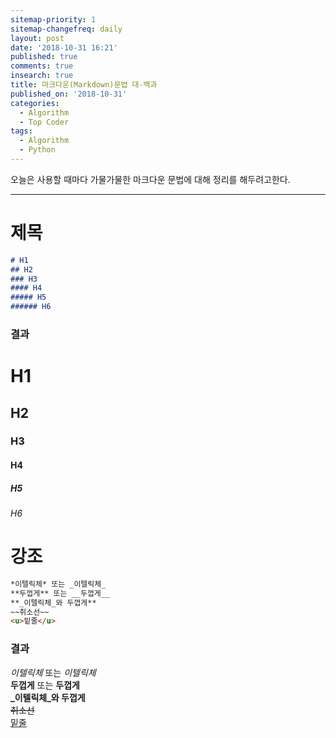 ```yaml
---
sitemap-priority: 1
sitemap-changefreq: daily
layout: post
date: '2018-10-31 16:21'
published: true
comments: true
insearch: true
title: 마크다운(Markdown)문법 대-백과
published_on: '2018-10-31'
categories:
  - Algorithm
  - Top Coder
tags:
  - Algorithm
  - Python
---
```

오늘은 사용할 때마다 가물가물한 마크다운 문법에 대해 정리를 해두려고한다.

---

# 제목
```md
# H1
## H2
### H3
#### H4
##### H5
###### H6
```
### 결과
# H1
## H2
### H3
#### H4
##### H5
###### H6

# 강조
```md
*이텔릭체* 또는 _이텔릭체_  
**두껍게** 또는 __두껍게__  
**_이텔릭체_와 두껍게**  
~~취소선~~  
<u>밑줄</u>
```
### 결과
*이텔릭체* 또는 _이텔릭체_  
**두껍게** 또는 __두껍게__  
**_이텔릭체_와 두껍게**  
~~취소선~~  
<u>밑줄</u>
